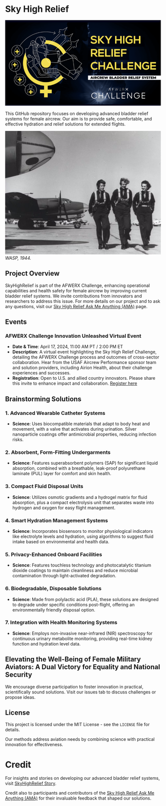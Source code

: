# Sky High Relief

![Sky High Relief Project Logo](img/sky_high_relief_logo.png)

This GitHub repository focuses on developing advanced bladder relief systems for female aircrew. Our aim is to provide safe, comfortable, and effective hydration and relief solutions for extended flights.

![WASP, 1944](img/WASP_on_runway_Laredo_Texas_1944.png)  
*WASP, 1944.*
## Project Overview

SkyHighRelief is part of the AFWERX Challenge, enhancing operational capabilities and health safety for female aircrew by improving current bladder relief systems. We invite contributions from innovators and researchers to address this issue. For more details on our project and to ask any questions, visit our [Sky High Relief Ask Me Anything (AMA)](https://afwerxchallenge.com/air/sky-high-relief-ask-me-anything-ama) page.

## Events

### AFWERX Challenge Innovation Unleashed Virtual Event
- **Date & Time**: April 17, 2024, 11:00 AM PT / 2:00 PM ET
- **Description**: A virtual event highlighting the Sky High Relief Challenge, detailing the AFWERX Challenge process and outcomes of cross-sector collaboration. Hear from the USAF Aircrew Performance sponsor team and solution providers, including Airion Health, about their challenge experiences and successes.
- **Registration**: Open to U.S. and allied country innovators. Please share this invite to enhance impact and collaboration. [Register here](https://www.zoomgov.com/webinar/register/WN_N2JW9xFtR2icKuTRiQ4FIw?tk=9zOkSdBj7w6oUr63PKCo-hiBcDps21iRXvFlrPbHB3k.AG.JyaZjK53CbbuoGzXmRkhW1hlGUtQQ1qIRImZcLyQOiFpqAltaNTPgIJwJbyUi4CNNjQoQNwZ0pHIROONRcjFsbumx-uGdUvSXULcE0rKKmwM0Q.jp6l4KkaVcGTwLJC8HEROQ._AjvF_Cdp4uexrlX#)

## Brainstorming Solutions

### 1. Advanced Wearable Catheter Systems
- **Science**: Uses biocompatible materials that adapt to body heat and movement, with a valve that activates during urination. Silver nanoparticle coatings offer antimicrobial properties, reducing infection risks.

### 2. Absorbent, Form-Fitting Undergarments
- **Science**: Features superabsorbent polymers (SAP) for significant liquid absorption, combined with a breathable, leak-proof polyurethane laminate (PUL) layer for comfort and skin health.

### 3. Compact Fluid Disposal Units
- **Science**: Utilizes osmotic gradients and a hydrogel matrix for fluid absorption, plus a compact electrolysis unit that separates waste into hydrogen and oxygen for easy flight management.

### 4. Smart Hydration Management Systems
- **Science**: Incorporates biosensors to monitor physiological indicators like electrolyte levels and hydration, using algorithms to suggest fluid intake based on environmental and health data.

### 5. Privacy-Enhanced Onboard Facilities
- **Science**: Features touchless technology and photocatalytic titanium dioxide coatings to maintain cleanliness and reduce microbial contamination through light-activated degradation.

### 6. Biodegradable, Disposable Solutions
- **Science**: Made from polylactic acid (PLA), these solutions are designed to degrade under specific conditions post-flight, offering an environmentally friendly disposal option.

### 7. Integration with Health Monitoring Systems
- **Science**: Employs non-invasive near-infrared (NIR) spectroscopy for continuous urinary metabolite monitoring, providing real-time kidney function and hydration level data.

## Elevating the Well-Being of Female Military Aviators: A Dual Victory for Equality and National Security

We encourage diverse participation to foster innovation in practical, scientifically sound solutions. Visit our issues tab to discuss challenges or propose ideas.

## License

This project is licensed under the MIT License - see the `LICENSE` file for details.

Our methods address aviation needs by combining science with practical innovation for effectiveness.

# Credit

For insights and stories on developing our advanced bladder relief systems, visit [SkyHighRelief Story](https://afwerxchallenge.com/blog/skyhighreliefstory).

Credit also to participants and contributors of the [Sky High Relief Ask Me Anything (AMA)](https://afwerxchallenge.com/air/sky-high-relief-ask-me-anything-ama) for their invaluable feedback that shaped our solutions.
